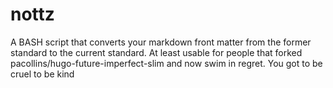 # nottz
A BASH script that converts your markdown front matter from the former standard to the current standard. At least usable for people that forked pacollins/hugo-future-imperfect-slim and now swim in regret. You got to be cruel to be kind
